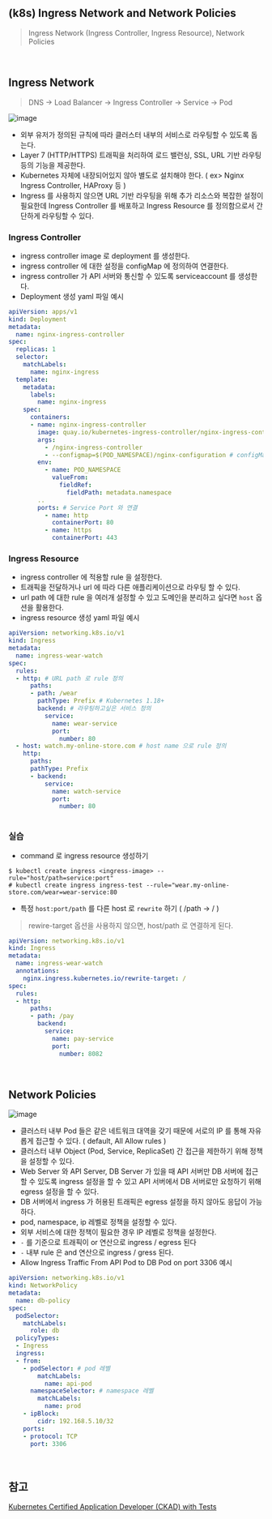 ## (k8s) Ingress Network and Network Policies
>  Ingress Network (Ingress Controller, Ingress Resource), Network Policies

<br>

## Ingress Network
> DNS → Load Balancer → Ingress Controller → Service → Pod

![image](https://github.com/user-attachments/assets/6490cedd-c662-490c-a424-743c3f9c2e2c)


- 외부 유저가 정의된 규칙에 따라 클러스터 내부의 서비스로 라우팅할 수 있도록 돕는다. 
- Layer 7 (HTTP/HTTPS) 트래픽을 처리하여 로드 밸런싱, SSL, URL 기반 라우팅 등의 기능을 제공한다. 
- Kubernetes 자체에 내장되어있지 않아 별도로 설치해야 한다. ( ex> Nginx Ingress Controller, HAProxy 등 )
- Ingress 를 사용하지 않으면 URL 기반 라우팅을 위해 추가 리소스와 복잡한 설정이 필요한데 Ingress Controller 를 배포하고 Ingress Resource 를 정의함으로서 간단하게 라우팅할 수 있다. 

### Ingress Controller
- ingress controller image 로 deployment 를 생성한다. 
- ingress controller 에 대한 설정을 configMap 에 정의하여 연결한다.
- ingress controller 가 API 서버와 통신할 수 있도록 serviceaccount 를 생성한다.
- Deployment 생성 yaml 파일 예시
```yaml
apiVersion: apps/v1
kind: Deployment
metadata:
  name: nginx-ingress-controller
spec: 
  replicas: 1
  selector: 
    matchLabels:
      name: nginx-ingress
  template:
    metadata:
      labels:
        name: nginx-ingress
    spec:
      containers:
      - name: nginx-ingress-controller
        image: quay.io/kubernetes-ingress-controller/nginx-ingress-controller:0.21.0
        args:
          - /nginx-ingress-controller
          - --configmap=$(POD_NAMESPACE)/nginx-configuration # configMap
        env:
          - name: POD_NAMESPACE
            valueFrom:
              fieldRef:
                fieldPath: metadata.namespace
        ..
        ports: # Service Port 와 연결
          - name: http
            containerPort: 80
          - name: https
            containerPort: 443      
```

### Ingress Resource
- ingress controller 에 적용할 rule 을 설정한다. 
- 트래픽을 전달하거나 url 에 따라 다른 애플리케이션으로 라우팅 할 수 있다.
- url path 에 대한 rule 을 여러개 설정할 수 있고 도메인을 분리하고 싶다면 `host` 옵션을 활용한다.
- ingress resource 생성 yaml 파일 예시
```yaml
apiVersion: networking.k8s.io/v1
kind: Ingress
metadata:
  name: ingress-wear-watch
spec:
  rules:
  - http: # URL path 로 rule 정의
      paths:
      - path: /wear
        pathType: Prefix # Kubernetes 1.18+ 
        backend: # 라우팅하고싶은 서비스 정의
          service:
            name: wear-service
            port: 
              number: 80
  - host: watch.my-online-store.com # host name 으로 rule 정의
    http:
      paths:
      pathType: Prefix
      - backend:
          service:
            name: watch-service
            port: 
              number: 80
    
```

### 실습
- command 로 ingress resource 생성하기
```shell
$ kubectl create ingress <ingress-image> --rule="host/path=service:port"
# kubectl create ingress ingress-test --rule="wear.my-online-store.com/wear=wear-service:80
```
- 특정 `host:port/path` 를 다른 host 로 `rewrite` 하기 ( /path → / )
> rewire-target 옵션을 사용하지 않으면, host/path 로 연결하게 된다.
```yaml
apiVersion: networking.k8s.io/v1
kind: Ingress
metadata:
  name: ingress-wear-watch
  annotations:
    nginx.ingress.kubernetes.io/rewrite-target: /
spec:
  rules:
  - http:
      paths:
      - path: /pay
        backend:
          service:
            name: pay-service
            port: 
              number: 8082
```

<br>


## Network Policies
![image](https://github.com/user-attachments/assets/9c1217aa-35a9-4a80-a9dc-cffe116d4c0a)

- 클러스터 내부 Pod 들은 같은 네트워크 대역을 갖기 때문에 서로의 IP 를 통해 자유롭게 접근할 수 있다. ( default, All Allow rules )
- 클러스터 내부 Object (Pod, Service, ReplicaSet) 간 접근을 제한하기 위해 정책을 설정할 수 있다.
- Web Server 와 API Server, DB Server 가 있을 때 API 서버만 DB 서버에 접근할 수 있도록 ingress 설정을 할 수 있고 API 서버에서 DB 서버로만 요청하기 위해 egress 설정을 할 수 있다. 
- DB 서버에서 ingress 가 허용된 트래픽은 egress 설정을 하지 않아도 응답이 가능하다. 
- pod, namespace, ip 레벨로 정책을 설정할 수 있다. 
- 외부 서비스에 대한 정책이 필요한 경우 IP 레벨로 정책을 설정한다.
- `-`  를 기준으로 트래픽이 or 연산으로 ingress / egress 된다
- `-` 내부 rule 은 and 연산으로 ingress / gress 된다.
- Allow Ingress Traffic From API Pod to DB Pod on port 3306 예시
```yaml
apiVersion: networking.k8s.io/v1
kind: NetworkPolicy
metadata:
  name: db-policy
spec:
  podSelector:
    matchLabels:
      role: db
  policyTypes:
  - Ingress
  ingress:
  - from:
    - podSelector: # pod 레벨
        matchLabels:
          name: api-pod
      namespaceSelector: # namespace 레벨
        matchLabels:
          name: prod
    - ipBlock: 
        cidr: 192.168.5.10/32
    ports:
    - protocol: TCP
      port: 3306

```

<br>

## 참고
[Kubernetes Certified Application Developer (CKAD) with Tests](https://www.udemy.com/share/1013BQ3@FHcQPh5fdtPOTP1ZXYZVcotPtN9ZvIN1IS37fa49ax7L0Kti3Q1cVKrL8WjJxV0YjA==/)